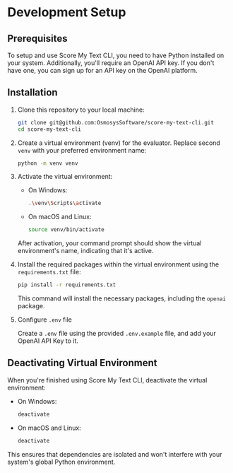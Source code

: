 # Development Setup

## Prerequisites

To setup and use Score My Text CLI, you need to have Python installed on your system. Additionally, you'll require an OpenAI API key. If you don't have one, you can sign up for an API key on the OpenAI platform.

## Installation

1. Clone this repository to your local machine:

   ```bash
   git clone git@github.com:OsmosysSoftware/score-my-text-cli.git
   cd score-my-text-cli
   ```

2. Create a virtual environment (venv) for the evaluator. Replace second `venv` with your preferred environment name:

   ```bash
   python -m venv venv
   ```

3. Activate the virtual environment:

   - On Windows:

     ```bash
     .\venv\Scripts\activate
     ```

   - On macOS and Linux:

     ```bash
     source venv/bin/activate
     ```

   After activation, your command prompt should show the virtual environment's name, indicating that it's active.

4. Install the required packages within the virtual environment using the `requirements.txt` file:

   ```bash
   pip install -r requirements.txt
   ```

   This command will install the necessary packages, including the `openai` package.

5. Configure `.env` file

   Create a `.env` file using the provided `.env.example` file, and add your OpenAI API Key to it.

## Deactivating Virtual Environment

When you're finished using Score My Text CLI, deactivate the virtual environment:

- On Windows:

  ```bash
  deactivate
  ```

- On macOS and Linux:

  ```bash
  deactivate
  ```

This ensures that dependencies are isolated and won't interfere with your system's global Python environment.
